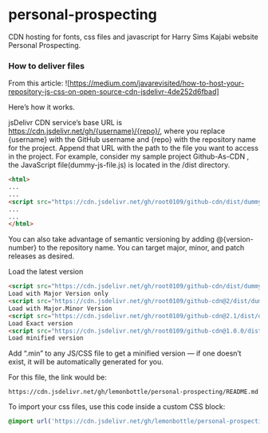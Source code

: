 # personal-prospecting
CDN hosting for fonts, css files and javascript for Harry Sims Kajabi website Personal Prospecting. 
 

### How to deliver files
From this article: ![https://medium.com/javarevisited/how-to-host-your-repository-js-css-on-open-source-cdn-jsdelivr-4de252d6fbad]

Here’s how it works.

jsDelivr CDN service’s base URL is https://cdn.jsdelivr.net/gh/{username}/{repo}/, where you replace {username} with the GitHub username and {repo} with the repository name for the project.
Append that URL with the path to the file you want to access in the project. For example, consider my sample project Github-As-CDN , the JavaScript file(dummy-js-file.js) is located in the /dist directory.

```html
<html>
...
...
<script src="https://cdn.jsdelivr.net/gh/root0109/github-cdn/dist/dummy-js-file.js"></script>
...
...
</html>
```

You can also take advantage of semantic versioning by adding @{version-number} to the repository name. You can target major, minor, and patch releases as desired.

Load the latest version

```html
<script src="https://cdn.jsdelivr.net/gh/root0109/github-cdn/dist/dummy-js-file.js"></script>
Load with Major Version only
<script src="https://cdn.jsdelivr.net/gh/root0109/github-cdn@2/dist/dummy-js-file.js"></script>
Load with Major.Minor Version
<script src="https://cdn.jsdelivr.net/gh/root0109/github-cdn@2.1/dist/dummy-js-file.js"></script>
Load Exact version
<script src="https://cdn.jsdelivr.net/gh/root0109/github-cdn@1.0.0/dist/dummy-js-file.js"></script>
Load minified version
```

Add “.min” to any JS/CSS file to get a minified version — if one doesn’t exist, it will be automatically generated for you.


For this file, the link would be:
```
https://cdn.jsdelivr.net/gh/lemonbottle/personal-prospecting/README.md
```

To import your css files, use this code inside a custom CSS block:

```css
@import url('https://cdn.jsdelivr.net/gh/lemonbottle/personal-prospecting/css/main.css');
```
